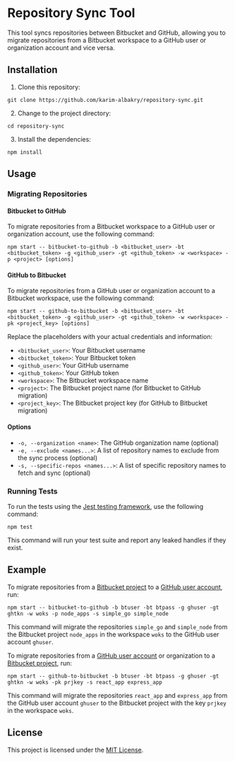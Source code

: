 # Repository Sync Tool

This tool syncs repositories between Bitbucket and GitHub, allowing you to migrate repositories from a Bitbucket workspace to a GitHub user or organization account and vice versa.

## Installation

1. Clone this repository:

```
git clone https://github.com/karim-albakry/repository-sync.git
```

2. Change to the project directory:

```
cd repository-sync
```

3. Install the dependencies:

```
npm install
```

## Usage

### Migrating Repositories

#### Bitbucket to GitHub

To migrate repositories from a Bitbucket workspace to a GitHub user or organization account, use the following command:

```
npm start -- bitbucket-to-github -b <bitbucket_user> -bt <bitbucket_token> -g <github_user> -gt <github_token> -w <workspace> -p <project> [options]
```

#### GitHub to Bitbucket

To migrate repositories from a GitHub user or organization account to a Bitbucket workspace, use the following command:

```
npm start -- github-to-bitbucket -b <bitbucket_user> -bt <bitbucket_token> -g <github_user> -gt <github_token> -w <workspace> -pk <project_key> [options]
```

Replace the placeholders with your actual credentials and information:

- `<bitbucket_user>`: Your Bitbucket username
- `<bitbucket_token>`: Your Bitbucket token
- `<github_user>`: Your GitHub username
- `<github_token>`: Your GitHub token
- `<workspace>`: The Bitbucket workspace name
- `<project>`: The Bitbucket project name (for Bitbucket to GitHub migration)
- `<project_key>`: The Bitbucket project key (for GitHub to Bitbucket migration)

#### Options

- `-o, --organization <name>`: The GitHub organization name (optional)
- `-e, --exclude <names...>`: A list of repository names to exclude from the sync process (optional)
- `-s, --specific-repos <names...>`: A list of specific repository names to fetch and sync (optional)

### Running Tests

To run the tests using the [Jest testing framework](https://jestjs.io/), use the following command:

```
npm test
```

This command will run your test suite and report any leaked handles if they exist.

## Example

To migrate repositories from a [Bitbucket project](https://bitbucket.org/) to a [GitHub user account](https://github.com/), run:

```
npm start -- bitbucket-to-github -b btuser -bt btpass -g ghuser -gt ghtkn -w woks -p node_apps -s simple_go simple_node
```

This command will migrate the repositories `simple_go` and `simple_node` from the Bitbucket project `node_apps` in the workspace `woks` to the GitHub user account `ghuser`.

To migrate repositories from a [GitHub user account](https://github.com/) or organization to a [Bitbucket project](https://bitbucket.org/), run:

```
npm start -- github-to-bitbucket -b btuser -bt btpass -g ghuser -gt ghtkn -w woks -pk prjkey -s react_app express_app
```

This command will migrate the repositories `react_app` and `express_app` from the GitHub user account `ghuser` to the Bitbucket project with the key `prjkey` in the workspace `woks`.

## License

This project is licensed under the [MIT License](LICENSE).
